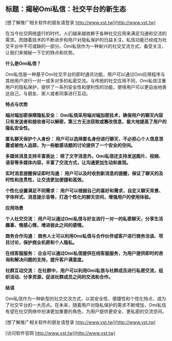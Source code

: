 ## **标题：揭秘Omi私信：社交平台的新生态**

[想了解推广相关软件的朋友请登录 http://www.vst.tw](http://www.vst.tw)

在当今社交网络盛行的时代，人们越来越依赖于各种社交应用来满足沟通和交流的需求。而随着技术的不断进步和用户对隐私保护的日益关注，私信功能已经成为社交平台中不可或缺的一部分。Omi私信作为一种新兴的社交交流方式，备受关注，让我们来揭秘一下它的特点和优势。

**什么是Omi私信？**

Omi私信是一种基于Omi社交平台的即时通讯功能，用户可以通过Omi应用程序与其他用户进行一对一或多对多的私密交流。与传统的社交应用不同，Omi私信注重用户的隐私保护，提供了一系列安全性和便利性的功能，使得用户可以更自由地表达自己，与朋友、家人或者同事进行互动。

**特点与优势**

**端对端加密保障隐私安全： Omi私信采用端对端加密技术，确保用户的聊天内容只有发送者和接收者可以解密，第三方无法窃取或篡改信息，极大地提高了用户的隐私安全性。**

**匿名聊天保护个人身份： 用户可以选择匿名身份进行聊天，不必担心个人信息泄露或被他人追踪，为一些敏感话题的讨论提供了一个安全的空间。**

**多媒体消息支持丰富表达： 除了文字消息外，Omi私信还支持发送图片、视频、语音等多媒体内容，丰富了交流方式，让沟通更加生动和直观。**

**实时消息提醒保证即时沟通： 用户可以及时收到新消息的提醒，保证了聊天的及时性和连贯性，让交流更加便捷和高效。**

**个性化设置满足不同需求： 用户可以根据自己的喜好和需求，自定义聊天背景、字体样式、消息提示音等，打造个性化的聊天空间，增强用户的使用体验。**

**应用场景**

**个人社交交流： 用户可以通过Omi私信与好友进行一对一的私密聊天，分享生活趣事、情感心情，增进彼此之间的感情。**

**商务合作沟通： 商务人士可以利用Omi私信与合作伙伴或客户进行商务洽谈、项目讨论，保护商业机密和个人隐私。**

**在线客服服务： 企业可以通过Omi私信提供在线客服服务，为用户提供即时的咨询和解决问题的支持，提升客户满意度。**

**社群互动交流： 在社群中，用户可以利用Omi私信与社群成员进行私密交流，组织活动、分享资源，促进社群成员之间的交流和合作。**

**结语**

Omi私信作为一种新型的社交交流方式，以其安全性、便捷性和个性化特点，成为了社交平台的一大亮点。在未来，随着用户对隐私保护的需求不断增加，Omi私信有望在社交网络中扮演更加重要的角色，为用户提供更安全、更私密的交流空间。

[想了解推广相关软件的朋友请登录 http://www.vst.tw](http://www.vst.tw)


[访问软件官网 http://www.vst.tw](http://www.vst.tw)
